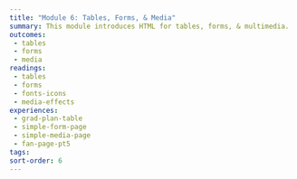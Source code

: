 ```yaml
---
title: "Module 6: Tables, Forms, & Media"
summary: This module introduces HTML for tables, forms, & multimedia.
outcomes:
 - tables
 - forms
 - media
readings:
 - tables
 - forms
 - fonts-icons
 - media-effects
experiences:
 - grad-plan-table
 - simple-form-page
 - simple-media-page
 - fan-page-pt5
tags:
sort-order: 6
---
```

